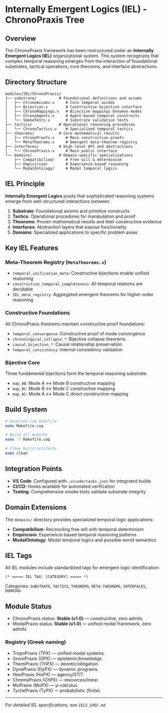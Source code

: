 # Internally Emergent Logics (IEL) - ChronoPraxis Tree

## Overview

The ChronoPraxis framework has been restructured under an **Internally Emergent Logics (IEL)** organizational system. This system recognizes that complex temporal reasoning emerges from the interaction of foundational substrates, tactical operations, core theorems, and interface abstractions.

## Directory Structure

```
modules/IEL/ChronoPraxis/
├── substrate/          # Foundational definitions and axioms
│   ├── ChronoAxioms.v     # Core temporal axioms
│   ├── Bijection.v        # Constructive bijection interface  
│   ├── ChronoMappings.v   # Bijective mappings between modes
│   ├── ChronoAgents.v     # Agent-based temporal constructs
│   └── SmokeTests.v       # Substrate validation tests
├── tactics/            # Operational reasoning procedures
│   └── ChronoTactics.v    # Specialized temporal tactics
├── theorems/           # Core mathematical results
│   ├── ChronoProofs.v     # Main constructive proofs
│   └── MetaTheorems.v     # Emergent meta-theorem registry
├── interfaces/         # High-level API and abstractions
│   └── ChronoPraxis.v     # Main public interface
└── domains/            # Domain-specific specializations
    ├── Compatibilism/     # Free will & determinism
    ├── Empiricism/        # Experience-based reasoning
    └── ModalOntology/     # Modal temporal logics
```

## IEL Principle

**Internally Emergent Logics** posits that sophisticated reasoning systems emerge from well-structured interactions between:

1. **Substrate**: Foundational axioms and primitive constructs
2. **Tactics**: Operational procedures for manipulation and proof
3. **Theorems**: Proven mathematical results and their constructive evidence
4. **Interfaces**: Abstraction layers that expose functionality
5. **Domains**: Specialized applications to specific problem areas

## Key IEL Features

### Meta-Theorem Registry (`MetaTheorems.v`)
- `temporal_unification_meta`: Constructive bijections enable unified reasoning
- `constructive_temporal_completeness`: All temporal relations are decidable
- `IEL_meta_registry`: Aggregated emergent theorems for higher-order reasoning

### Constructive Foundations
All ChronoPraxis theorems maintain constructive proof foundations:
- `temporal_convergence`: Constructive proof of mode convergence
- `chronological_collapse_*`: Bijective collapse theorems
- `causal_bijection_*`: Causal relationship preservation
- `temporal_consistency`: Internal consistency validation

### Bijective Core
Three fundamental bijections form the temporal reasoning substrate:
- `map_AB`: Mode A ↔ Mode B constructive mapping
- `map_BC`: Mode B ↔ Mode C constructive mapping  
- `map_AC`: Mode A ↔ Mode C direct constructive mapping

## Build System

```bash
# Generate Coq makefile
make Makefile.coq

# Build all modules
make -f Makefile.coq

# Clean build artifacts
make clean
```

## Integration Points

- **VS Code**: Configured with `.vscode/tasks.json` for integrated builds
- **CI/CD**: Hooks available for automated verification
- **Testing**: Comprehensive smoke tests validate substrate integrity

## Domain Extensions

The `domains/` directory provides specialized temporal logic applications:
- **Compatibilism**: Reconciling free will with temporal determinism
- **Empiricism**: Experience-based temporal reasoning patterns
- **ModalOntology**: Modal temporal logics and possible world semantics

## IEL Tags

All IEL modules include standardized tags for emergent logic identification:
```coq
(* ===== IEL TAG: [CATEGORY] ===== *)
```

Categories: `SUBSTRATE`, `TACTICS`, `THEOREMS`, `META-THEOREMS`, `INTERFACES`, `DOMAINS`

## Module Status

- ChronoPraxis status: **Stable (v1.0)** — constructive, zero admits
- ModalPraxis status: **Stable (v1.0)** — unified modal framework, zero admits

### Registry (Greek naming)
- TropoPraxis (TPX) — unified modal systems.
- GnosiPraxis (GPX) — epistemic/knowledge.
- ThemiPraxis (ThPX) — deontic/obligation.
- DynaPraxis (DyPX) — dynamic programs.
- HexiPraxis (HxPX) — agency/STIT.
- ChremaPraxis (ChPX) — resources/linear.
- MuPraxis (MuPX) — μ-calculus.
- TychePraxis (TyPX) — probabilistic (finite).

---

*For detailed IEL specifications, see `IELS_SPEC.md`*